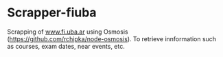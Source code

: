 # Scrapper-fiuba

Scrapping of www.fi.uba.ar using Osmosis (https://github.com/rchipka/node-osmosis).
To retrieve innformation such as courses, exam dates, near events, etc.
